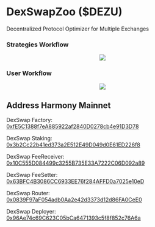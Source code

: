 # DexSwapZoo  ($DEZU)

Decentralized Protocol Optimizer for Multiple Exchanges


### Strategies Workflow
<p align="center">
 <img src="https://github.com/Agin-DropDisco/HARMONY_ONE/blob/main/DATA-DIAGRAM.png">
 </P>

### User Workflow
<p align="center">
 <img src="https://github.com/Agin-DropDisco/HARMONY_ONE/blob/main/flow_staker%402x.png">
 </p>
 
## Address Harmony Mainnet

DexSwap Factory:  
[0xfE5C1388f7eA885922af2840D0278cb4e91D3D78](https://explorer.harmony.one/address/0xfE5C1388f7eA885922af2840D0278cb4e91D3D78)


DexSwap Staking:  
[0x3b2Cc22b41ed373a2E512E49D049d0E61ED226f8](https://explorer.harmony.one/address/0x3b2Cc22b41ed373a2E512E49D049d0E61ED226f8)


DexSwap FeeReceiver:  
[0x10C555D084499c3255B735E33A7222C06D092a89](https://explorer.harmony.one/address/0x10C555D084499c3255B735E33A7222C06D092a89)


DexSwap FeeSetter:  
[0x63BFC4B3086CC6933EE76f284AFFD0a7025e10eD](https://explorer.harmony.one/address/0x63BFC4B3086CC6933EE76f284AFFD0a7025e10eD)


DexSwap Router:  
[0x0839F97aF054adb0Aa2e42d3373d12d86FA0CeE0](https://explorer.harmony.one/address/0x0839F97aF054adb0Aa2e42d3373d12d86FA0CeE0)


DexSwap Deployer:  
[0x96Ae74c69C623C05bCa6471393c5f8f852c76A6a](https://explorer.harmony.one/address/0x96Ae74c69C623C05bCa6471393c5f8f852c76A6a)

